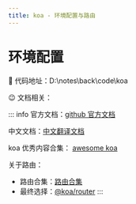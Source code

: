 ```yaml
---
title: koa - 环境配置与路由
---
```


# 环境配置

🤣 代码地址：D:\notes\back\code\koa

😉 文档相关：

::: info
官方文档：[github 官方文档](https://github.com/koajs/koa)

中文文档：[中文翻译文档](https://koa.nodejs.cn/)

koa 优秀内容合集： [awesome koa](https://github.com/ellerbrock/awesome-koa)

关于路由：

- 路由合集：[路由合集](https://github.com/koajs?q=route&type=all&language=&sort=)
- 最终选择：[@koa/router](https://github.com/koajs/router)
  :::
